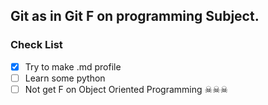 ## Git as in Git F on programming Subject.
### Check List
- [x] Try to make .md profile
- [ ] Learn some python
- [ ] Not get F on Object Oriented Programming ☠☠☠
